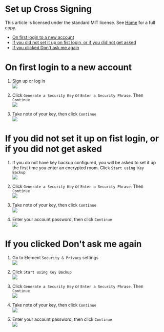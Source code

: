 # Set up Cross Signing

This article is licensed under the standard MIT license. See [Home](index.md) for a full copy.

<!-- TOC -->

- [On first login to a new account](#on-first-login-to-a-new-account)
- [If you did not set it up on fist login, or if you did not get asked](#if-you-did-not-set-it-up-on-fist-login-or-if-you-did-not-get-asked)
- [If you clicked Don't ask me again](#if-you-clicked-dont-ask-me-again)

<!-- /TOC -->

# On first login to a new account

1. Sign up or log in  
![](images/Screen%20Shot%202020-07-30%20at%202.59.21%20PM.png)

1. Click `Generate a Security Key` or `Enter a Security Phrase`. Then `Continue`  
![](images/Screen%20Shot%202020-07-30%20at%203.06.50%20PM.png)

1. Take note of your key, then click `Continue`  
![](images/Screen%20Shot%202020-07-30%20at%203.07.52%20PM.png)

# If you did not set it up on fist login, or if you did not get asked

1. If you do not have key backup configured, you will be asked to set it up the first time you enter an encrypted room. Click `Start using Key Backup`  
![](images/Screen%20Shot%202020-09-17%20at%204.41.12%20PM.png)

1. Click `Generate a Security Key` or `Enter a Security Phrase`. Then `Continue`  
![](images/Screen%20Shot%202020-07-30%20at%203.06.50%20PM.png)

1. Take note of your key, then click `Continue`  
![](images/Screen%20Shot%202020-07-30%20at%203.07.52%20PM.png)

1. Enter your account password, then click `Continue`  
![](images/Screen%20Shot%202020-07-30%20at%203.09.47%20PM.png)

# If you clicked Don't ask me again

1. Go to Element `Security & Privacy` settings  
![](images/Screen%20Shot%202020-07-30%20at%203.02.07%20PM.png)

1. Click `Start using Key Backup`  
![](images/Screen%20Shot%202020-09-17%20at%204.42.12%20PM.png)

1. Click `Generate a Security Key` or `Enter a Security Phrase`. Then `Continue`  
![](images/Screen%20Shot%202020-07-30%20at%203.06.50%20PM.png)

1. Take note of your key, then click `Continue`  
![](images/Screen%20Shot%202020-07-30%20at%203.07.52%20PM.png)

1. Enter your account password, then click `Continue`  
![](images/Screen%20Shot%202020-07-30%20at%203.09.47%20PM.png)
